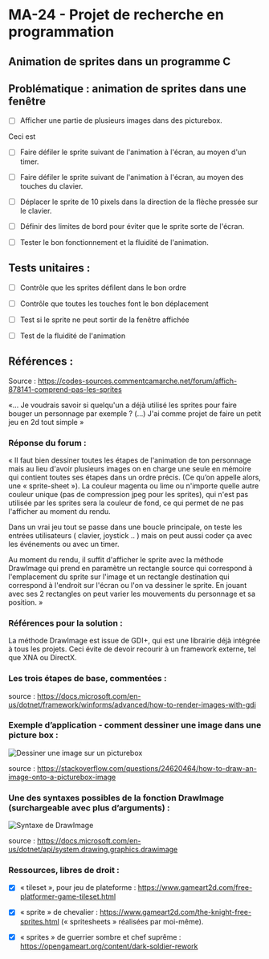 # MA-24 - Projet de recherche en programmation
## Animation de sprites dans un programme C

## Problématique : animation de sprites dans une fenêtre


- [ ] Afficher une partie de plusieurs images dans des picturebox.

Ceci est 

- [ ] Faire défiler le sprite suivant de l'animation à l'écran, au moyen d'un timer.

- [ ] Faire défiler le sprite suivant de l'animation à l'écran, au moyen des touches du clavier.

- [ ] Déplacer le sprite de 10 pixels dans la direction de la flèche pressée sur le clavier.

- [ ] Définir des limites de bord pour éviter que le sprite sorte de l'écran.

- [ ] Tester le bon fonctionnement et la fluidité de l'animation.


## Tests unitaires :

- [ ] Contrôle que les sprites défilent dans le bon ordre

- [ ] Contrôle que toutes les touches font le bon déplacement

- [ ] Test si le sprite ne peut sortir de la fenêtre affichée

- [ ] Test de la fluidité de l'animation


## Références :

Source : https://codes-sources.commentcamarche.net/forum/affich-878141-comprend-pas-les-sprites 

«… Je voudrais savoir si quelqu'un a déjà utilisé les sprites pour faire bouger un personnage par exemple ? 
(…) J'ai comme projet de faire un petit jeu en 2d tout simple »

### Réponse du forum :

« Il faut bien dessiner toutes les étapes de l'animation de ton personnage mais au lieu d'avoir plusieurs images on en charge une seule en mémoire qui contient toutes ses étapes dans un ordre précis. 
(Ce qu’on appelle alors, une « sprite-sheet »).
La couleur magenta ou lime ou n'importe quelle autre couleur unique (pas de compression jpeg pour les sprites), qui n'est pas utilisée par les sprites sera la couleur de fond, ce qui permet de ne pas l'afficher au moment du rendu.

Dans un vrai jeu tout se passe dans une boucle principale, on teste les entrées utilisateurs ( clavier, joystick .. ) mais on peut aussi coder ça avec les événements ou avec un timer. 

Au moment du rendu, il suffit d'afficher le sprite avec la méthode DrawImage qui prend en paramètre un rectangle source qui correspond à l'emplacement du sprite sur l'image et un rectangle destination qui correspond à l'endroit sur l'écran ou l'on va dessiner le sprite. 
En jouant avec ses 2 rectangles on peut varier les mouvements du personnage et sa position. »

### Références pour la solution :

La méthode DrawImage est issue de GDI+, qui est une librairie déjà intégrée à tous les projets.
Ceci évite de devoir recourir à un framework externe, tel que XNA ou DirectX. 

### Les trois étapes de base, commentées :
source : https://docs.microsoft.com/en-us/dotnet/framework/winforms/advanced/how-to-render-images-with-gdi

### Exemple d’application - comment dessiner une image dans une picture box :
![Dessiner une image sur un picturebox](https://raw.githubusercontent.com/laurentbarraud/AnimSprites/master/Drawing-an-image-on-a-picturebox-Stackoverflow.jpg)

source : https://stackoverflow.com/questions/24620464/how-to-draw-an-image-onto-a-picturebox-image

### Une des syntaxes possibles de la fonction DrawImage (surchargeable avec plus d’arguments) :
![Syntaxe de DrawImage](https://raw.githubusercontent.com/laurentbarraud/AnimSprites/master/Fonction-Drawimage-syntaxe-simple-MSDN.jpg)

source : https://docs.microsoft.com/en-us/dotnet/api/system.drawing.graphics.drawimage

### Ressources, libres de droit :

- [x] « tileset », pour jeu de plateforme : 
https://www.gameart2d.com/free-platformer-game-tileset.html 

- [x] « sprite » de chevalier :
https://www.gameart2d.com/the-knight-free-sprites.html
(« spritesheets » réalisées par moi-même).

- [x] « sprites » de guerrier sombre et chef suprême :
https://opengameart.org/content/dark-soldier-rework 
